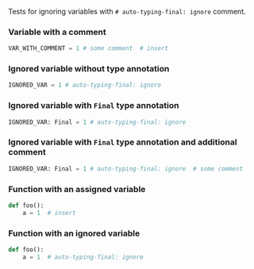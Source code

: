 Tests for ignoring variables with `# auto-typing-final: ignore` comment.

### Variable with a comment
```python
VAR_WITH_COMMENT = 1 # some comment  # insert
```

### Ignored variable without type annotation
```python
IGNORED_VAR = 1 # auto-typing-final: ignore
```

### Ignored variable with `Final` type annotation
```python
IGNORED_VAR: Final = 1 # auto-typing-final: ignore
```

### Ignored variable with `Final` type annotation and additional comment
```python
IGNORED_VAR: Final = 1 # auto-typing-final: ignore  # some comment
```

### Function with an assigned variable
```python
def foo():
    a = 1  # insert
```

### Function with an ignored variable
```python
def foo():
    a = 1  # auto-typing-final: ignore
```
